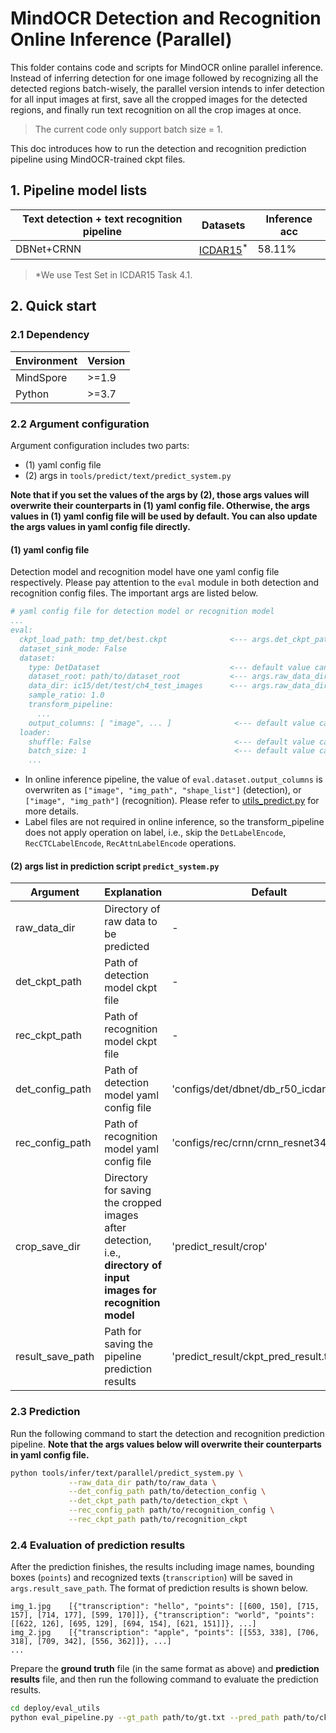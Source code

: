 # MindOCR Detection and Recognition Online Inference (Parallel)

This folder contains code and scripts for MindOCR online parallel inference. Instead of inferring detection for one image followed by recognizing all the detected regions batch-wisely, the parallel version intends to infer detection for all input images at first, save all the cropped images for the detected regions, and finally run text recognition on all the crop images at once.
> The current code only support batch size = 1.

This doc introduces how to run the detection and recognition prediction pipeline using MindOCR-trained ckpt files.


## 1. Pipeline model lists

| Text detection + text recognition pipeline | Datasets                                                          | Inference acc |
|--------------------------------------------|-------------------------------------------------------------------|---------------|
| DBNet+CRNN                                 | [ICDAR15](https://rrc.cvc.uab.es/?ch=4&com=downloads)<sup>*</sup> | 58.11%        |

> *We use Test Set in ICDAR15 Task 4.1.

## 2. Quick start

### 2.1 Dependency

| Environment | Version |
|-------------|---------|
| MindSpore   | >=1.9   |
| Python      | >=3.7   |


### 2.2 Argument configuration

Argument configuration includes two parts:
- (1) yaml config file
- (2) args in `tools/predict/text/predict_system.py`

**Note that if you set the values of the args by (2), those args values will overwrite their counterparts in (1) yaml config file.
Otherwise, the args values in (1) yaml config file will be used by default. You can also update the args values in yaml config file directly.**

#### (1) yaml config file

   Detection model and recognition model have one yaml config file respectively. Please pay attention to the `eval` module in both detection and recognition config files. The important args are listed below.

   ```yaml
   # yaml config file for detection model or recognition model
   ...
   eval:
     ckpt_load_path: tmp_det/best.ckpt              <--- args.det_ckpt_path (if set) overwrites it in det yaml, args.rec_ckpt_path (if set) overwrites it in rec yaml; or update it here directly
     dataset_sink_mode: False
     dataset:
       type: DetDataset                             <--- default value can be kept, it's overwriten as PredictDataset during the online inference pipeline
       dataset_root: path/to/dataset_root           <--- args.raw_data_dir (if set) overwrites it in det yaml, args.crop_save_dir (if set) overwrites it in rec yaml; or update it here directly
       data_dir: ic15/det/test/ch4_test_images      <--- args.raw_data_dir (if set) overwrites it in det yaml, args.crop_save_dir (if set) overwrites it in rec yaml; or update it here directly
       sample_ratio: 1.0
       transform_pipeline:
         ...
       output_columns: [ "image", ... ]              <--- default value can be kept, it's overwriten during the online inference pipeline
     loader:
       shuffle: False                                <--- default value can be kept, it's overwriten as False during the online inference pipeline
       batch_size: 1                                 <--- default value can be kept, it's overwriten as 1 during the online inference pipeline
       ...
   ```
   - In online inference pipeline, the value of `eval.dataset.output_columns` is overwriten as `["image", "img_path", "shape_list"]` (detection), or `["image", "img_path"]` (recognition). Please refer to [utils_predict.py](utils_predict.py) for more details.
   - Label files are not required in online inference, so the transform_pipeline does not apply operation on label, i.e., skip the `DetLabelEncode`, `RecCTCLabelEncode`, `RecAttnLabelEncode` operations.

#### (2) args list in prediction script `predict_system.py`
   | Argument          | Explanation                                                                                                        | Default                                    |
   |-------------------|-----------------------------------------| -------- |
   | raw_data_dir      | Directory of raw data to be predicted                                                                              | -                                       |
   | det_ckpt_path     | Path of detection model ckpt file                                                                                  | -                                       |
   | rec_ckpt_path     | Path of recognition model ckpt file                                                                                | -                                       |
   | det_config_path   | Path of detection model yaml config file                                                                           | 'configs/det/dbnet/db_r50_icdar15.yaml' |
   | rec_config_path   | Path of recognition model yaml config file                                                                         | 'configs/rec/crnn/crnn_resnet34.yaml'   |
   | crop_save_dir     | Directory for saving the cropped images after detection, i.e., **directory of input images for recognition model** | 'predict_result/crop'                   |
   | result_save_path  | Path for saving the pipeline prediction results                                                                    | 'predict_result/ckpt_pred_result.txt'   |


### 2.3 Prediction

   Run the following command to start the detection and recognition prediction pipeline. **Note that the args values below will overwrite their counterparts in yaml config file.**

   ```bash
   python tools/infer/text/parallel/predict_system.py \
                --raw_data_dir path/to/raw_data \
                --det_config_path path/to/detection_config \
                --det_ckpt_path path/to/detection_ckpt \
                --rec_config_path path/to/recognition_config \
                --rec_ckpt_path path/to/recognition_ckpt
   ```

### 2.4 Evaluation of prediction results
   After the prediction finishes, the results including image names, bounding boxes (`points`) and recognized texts (`transcription`) will be saved in `args.result_save_path`. The format of prediction results is shown below.
   ```text
   img_1.jpg	[{"transcription": "hello", "points": [[600, 150], [715, 157], [714, 177], [599, 170]]}, {"transcription": "world", "points": [[622, 126], [695, 129], [694, 154], [621, 151]]}, ...]
   img_2.jpg	[{"transcription": "apple", "points": [[553, 338], [706, 318], [709, 342], [556, 362]]}, ...]
   ...
   ```
   Prepare the **ground truth** file (in the same format as above) and **prediction results** file, and then run the following command to evaluate the prediction results.
   ```bash
   cd deploy/eval_utils
   python eval_pipeline.py --gt_path path/to/gt.txt --pred_path path/to/ckpt_pred_result.txt
   ```
